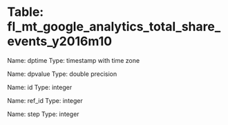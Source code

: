 Table: fl_mt_google_analytics_total_share_events_y2016m10
=========================================================

Name: dptime
Type: timestamp with time zone

Name: dpvalue
Type: double precision

Name: id
Type: integer

Name: ref_id
Type: integer

Name: step
Type: integer

